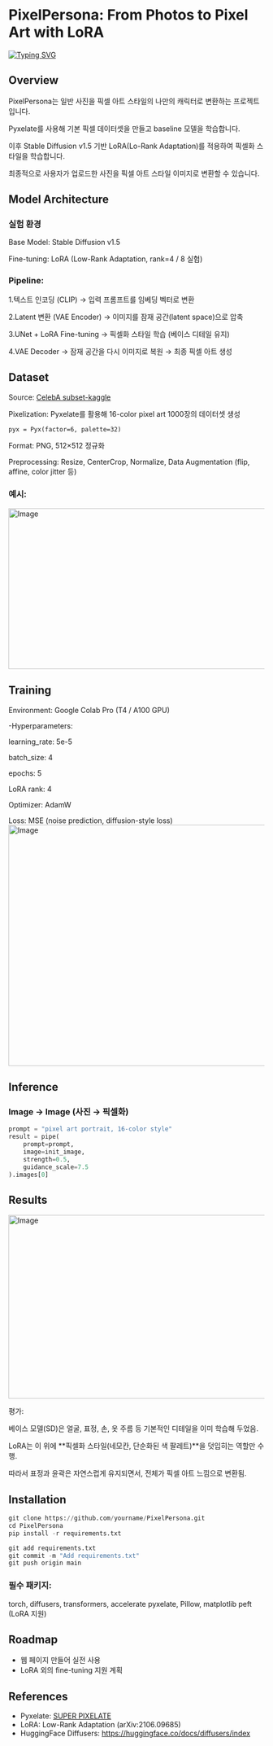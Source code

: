 # PixelPersona: From Photos to Pixel Art with LoRA

[![Typing SVG](https://readme-typing-svg.demolab.com/?lines=my+personal+character)](https://git.io/typing-svg)

## Overview

PixelPersona는 일반 사진을 픽셀 아트 스타일의 나만의 캐릭터로 변환하는 프로젝트입니다.

Pyxelate를 사용해 기본 픽셀 데이터셋을 만들고 baseline 모델을 학습합니다.

이후 Stable Diffusion v1.5 기반 LoRA(Lo-Rank Adaptation)를 적용하여 픽셀화 스타일을 학습합니다.

최종적으로 사용자가 업로드한 사진을 픽셀 아트 스타일 이미지로 변환할 수 있습니다.

## Model Architecture

### 실험 환경

Base Model: Stable Diffusion v1.5

Fine-tuning: LoRA (Low-Rank Adaptation, rank=4 / 8 실험)

### Pipeline:

1.텍스트 인코딩 (CLIP)
→ 입력 프롬프트를 임베딩 벡터로 변환

2.Latent 변환 (VAE Encoder)
→ 이미지를 잠재 공간(latent space)으로 압축

3.UNet + LoRA Fine-tuning
→ 픽셀화 스타일 학습 (베이스 디테일 유지)

4.VAE Decoder
→ 잠재 공간을 다시 이미지로 복원 → 최종 픽셀 아트 생성

## Dataset

Source: [CelebA subset-kaggle](https://www.kaggle.com/datasets/jessicali9530/celeba-dataset)

Pixelization: Pyxelate를 활용해 16-color pixel art 1000장의 데이터셋 생성
```
pyx = Pyx(factor=6, palette=32)
```
Format: PNG, 512×512 정규화

Preprocessing: Resize, CenterCrop, Normalize, Data Augmentation (flip, affine, color jitter 등)

### 예시:
<img width="614" height="316" alt="Image" src="https://github.com/user-attachments/assets/d1f699d7-8b43-4554-9b8e-17b99d52f238" />

## Training

Environment: Google Colab Pro (T4 / A100 GPU)

-Hyperparameters:

 learning_rate: 5e-5
 
 batch_size: 4
 
 epochs: 5
 
 LoRA rank: 4
 
 Optimizer: AdamW
 
 Loss: MSE (noise prediction, diffusion-style loss)
<img width="917" height="474" alt="Image" src="https://github.com/user-attachments/assets/17ee6efa-3073-4a03-bd7e-823f76a0c654" />

##  Inference
### Image → Image (사진 → 픽셀화)
```python
prompt = "pixel art portrait, 16-color style"
result = pipe(
    prompt=prompt,
    image=init_image,
    strength=0.5,         
    guidance_scale=7.5
).images[0]
```

## Results
<img width="798" height="361" alt="Image" src="https://github.com/user-attachments/assets/12575731-7676-478e-a68f-7579be366890" />


평가:

베이스 모델(SD)은 얼굴, 표정, 손, 옷 주름 등 기본적인 디테일을 이미 학습해 두었음.

LoRA는 이 위에 **픽셀화 스타일(네모칸, 단순화된 색 팔레트)**을 덧입히는 역할만 수행.

따라서 표정과 윤곽은 자연스럽게 유지되면서, 전체가 픽셀 아트 느낌으로 변환됨.


## Installation
```python
git clone https://github.com/yourname/PixelPersona.git
cd PixelPersona
pip install -r requirements.txt
```
```python
git add requirements.txt
git commit -m "Add requirements.txt"
git push origin main
```

### 필수 패키지:
torch, diffusers, transformers, accelerate
pyxelate, Pillow, matplotlib
peft (LoRA 지원)

## Roadmap
- 웹 페이지 만들어 실전 사용
- LoRA 외의 fine-tuning 지원 계획 

## References
- Pyxelate: [SUPER PIXELATE](https://github.com/sedthh/pyxelate)
- LoRA: Low-Rank Adaptation (arXiv:2106.09685)
- HuggingFace Diffusers: https://huggingface.co/docs/diffusers/index
